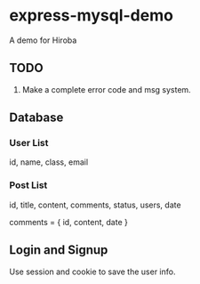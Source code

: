 # express-mysql-demo

A demo for Hiroba

## TODO

1. Make a complete error code and msg system.

## Database

### User List

id, name, class, email

### Post List

id, title, content, comments, status, users, date

comments = { id, content, date }

## Login and Signup

Use session and cookie to save the user info.
